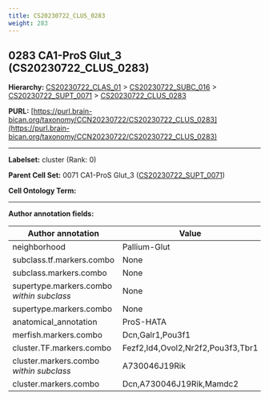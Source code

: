 ```yaml
---
title: CS20230722_CLUS_0283
weight: 283
---
```

## 0283 CA1-ProS Glut_3 (CS20230722_CLUS_0283)
<b>Hierarchy: </b>
[CS20230722_CLAS_01](../CS20230722_CLAS_01) >
[CS20230722_SUBC_016](../CS20230722_SUBC_016) >
[CS20230722_SUPT_0071](../CS20230722_SUPT_0071) >
[CS20230722_CLUS_0283](../CS20230722_CLUS_0283)

**PURL:** [https://purl.brain-bican.org/taxonomy/CCN20230722/CS20230722_CLUS_0283](https://purl.brain-bican.org/taxonomy/CCN20230722/CS20230722_CLUS_0283)

---


**Labelset:** cluster (Rank: 0)

**Parent Cell Set:** 0071 CA1-ProS Glut_3 ([CS20230722_SUPT_0071](../CS20230722_SUPT_0071))



**Cell Ontology Term:** 

[MARKER GENES.]: #


---

[TRANSFERRED ANNOTATIONS.]: #


[AUTHOR ANNOTATION FIELDS.]: #


**Author annotation fields:**

| Author annotation | Value |
|-------------------|-------|
|neighborhood|Pallium-Glut|
|subclass.tf.markers.combo|None|
|subclass.markers.combo|None|
|supertype.markers.combo _within subclass_|None|
|supertype.markers.combo|None|
|anatomical_annotation|ProS-HATA|
|merfish.markers.combo|Dcn,Galr1,Pou3f1|
|cluster.TF.markers.combo|Fezf2,Id4,Ovol2,Nr2f2,Pou3f3,Tbr1|
|cluster.markers.combo _within subclass_|A730046J19Rik|
|cluster.markers.combo|Dcn,A730046J19Rik,Mamdc2|

